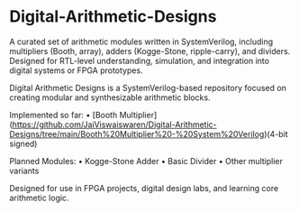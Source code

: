 # Digital-Arithmetic-Designs
A curated set of arithmetic modules written in SystemVerilog, including multipliers (Booth, array), adders (Kogge-Stone, ripple-carry), and dividers. Designed for RTL-level understanding, simulation, and integration into digital systems or FPGA prototypes.

Digital Arithmetic Designs is a SystemVerilog-based repository focused on creating modular and synthesizable arithmetic blocks.

 Implemented so far:
•  [Booth Multiplier] (https://github.com/JaiViswaiswaren/Digital-Arithmetic-Designs/tree/main/Booth%20Multiplier%20-%20System%20Verilog)(4-bit signed)

Planned Modules:
• Kogge-Stone Adder
• Basic Divider
• Other multiplier variants

Designed for use in FPGA projects, digital design labs, and learning core arithmetic logic.
